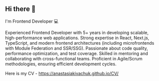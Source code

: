 ## Hi there 👋

I'm Frontend Developer 💻 

Experienced Frontend Developer with 5+ years in developing scalable, high-performance web applications. Strong expertise in React, Next.js, TypeScript, and modern frontend architectures (including microfrontends with Module Federation and SSR/SSG). Passionate about code quality, performance optimization, and test coverage. Skilled in mentoring and collaborating with cross-functional teams. Proficient in Agile/Scrum methodologies, ensuring efficient development cycles.

Here is my CV - https://anastasiakivachuk.github.io/CV/
